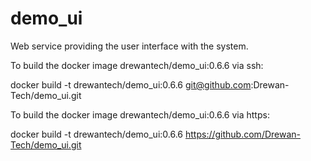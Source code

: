# demo_ui
Web service providing the user interface with the system.

To build the docker image drewantech/demo_ui:0.6.6 via ssh:

docker build -t drewantech/demo_ui:0.6.6 git@github.com:Drewan-Tech/demo_ui.git

To build the docker image drewantech/demo_ui:0.6.6 via https:

docker build -t drewantech/demo_ui:0.6.6 https://github.com/Drewan-Tech/demo_ui.git
